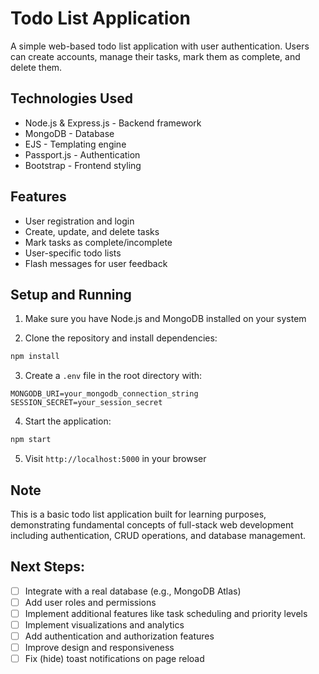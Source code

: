 # Todo List Application

A simple web-based todo list application with user authentication. Users can create accounts, manage their tasks, mark them as complete, and delete them.

## Technologies Used

- Node.js & Express.js - Backend framework
- MongoDB - Database
- EJS - Templating engine
- Passport.js - Authentication
- Bootstrap - Frontend styling

## Features

- User registration and login
- Create, update, and delete tasks
- Mark tasks as complete/incomplete
- User-specific todo lists
- Flash messages for user feedback

## Setup and Running

1. Make sure you have Node.js and MongoDB installed on your system

2. Clone the repository and install dependencies:
```bash
npm install
```

3. Create a `.env` file in the root directory with:
```
MONGODB_URI=your_mongodb_connection_string
SESSION_SECRET=your_session_secret
```

4. Start the application:
```bash
npm start
```

5. Visit `http://localhost:5000` in your browser

## Note

This is a basic todo list application built for learning purposes, demonstrating fundamental concepts of full-stack web development including authentication, CRUD operations, and database management.

## Next Steps:

- [ ] Integrate with a real database (e.g., MongoDB Atlas)
- [ ] Add user roles and permissions
- [ ] Implement additional features like task scheduling and priority levels
- [ ] Implement visualizations and analytics
- [ ] Add authentication and authorization features
- [ ] Improve design and responsiveness
- [ ] Fix (hide) toast notifications on page reload